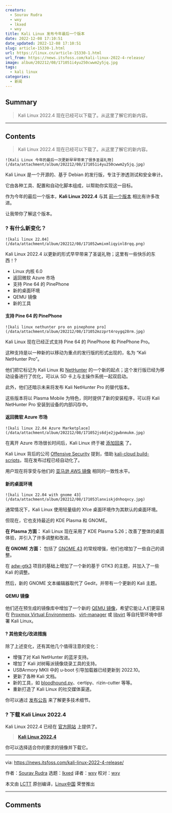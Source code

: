 ```yaml
---
creators:
  - Sourav Rudra
  - wxy
  - lkxed
  - wxy
title: Kali Linux 发布今年最后一个版本
date: 2022-12-08 17:10:51
date_updated: 2022-12-08 17:10:51
slug: article-15330-1.html
url: https://linux.cn/article-15330-1.html
url_from: https://news.itsfoss.com/kali-linux-2022-4-release/
image: album/202212/08/171051i4yu250cwwm2y5jq.jpg
tags:
  - kali linux
categories:
  - 新闻
---
```


## Summary

> Kali Linux 2022.4 现在已经可以下载了。从这里了解它的新内容。

***

<!-- more -->

## Contents

> 
> Kali Linux 2022.4 现在已经可以下载了。从这里了解它的新内容。
> 
> 
> 

`![Kali Linux 今年的最后一次更新早早带来了很多圣诞礼物](/data/attachment/album/202212/08/171051i4yu250cwwm2y5jq.jpg)`

Kali Linux 是一个开源的、基于 Debian 的发行版，专注于渗透测试和安全审计。

它由各种工具、配置和自动化脚本组成，以帮助你实现这一目标。

作为今年的最后一个版本，**Kali Linux 2022.4** 与其 [前一个版本](https://news.itsfoss.com/kali-linux-2022-3-release/) 相比有许多改进。

让我带你了解这个版本。

### ? 有什么新变化？

`![kali linux 22.04](/data/attachment/album/202212/08/171052wmixmliqyinl8rqq.png)`

Kali Linux 2022.4 以更新的形式早早带来了圣诞礼物；这里有一些快乐的东西！?

* Linux 内核 6.0
* 返回微软 Azure 市场
* 支持 Pine 64 的 PinePhone
* 新的桌面环境
* QEMU 镜像
* 新的工具

#### 支持 Pine 64 的 PinePhone

`![kali linux nethunter pro on pinephone pro](/data/attachment/album/202212/08/171052mzzprt4roygq28rm.jpg)`

Kali Linux 现在已经正式支持 Pine 64 的 PinePhone 和 PinePhone Pro。

这种支持是以一种新的以移动为重点的发行版的形式出现的，名为 “Kali NetHunter Pro”。

他们把它标记为 Kali Linux 和 [NetHunter](https://www.kali.org/docs/nethunter/) 的一个新的起点；这个发行版已经为移动设备进行了优化，可以从 SD 卡上与主操作系统一起双启动。

此外，他们还暗示未来将发布 Kali NetHunter Pro 的替代版本。

这些版本将以 Plasma Mobile 为特色，同时提供了新的安装程序，可以将 Kali NetHunter Pro 安装到设备的内部闪存中。

#### 返回微软 Azure 市场

`![kali linux 22.04 Azure Marketplace](/data/attachment/album/202212/08/171052js6dje2jgwbnmukm.jpg)`

在离开 Azure 市场很长时间后，Kali Linux 终于被 [添加回来](https://azuremarketplace.microsoft.com/en/marketplace/apps/kali-linux.kali) 了。

Kali Linux 背后的公司 [Offensive Security](https://www.offensive-security.com) 提到，借助 [kali-cloud build-scripts](https://gitlab.com/kalilinux/build-scripts/kali-cloud)，现在发布过程已经自动化了。

用户现在将享受与他们的 [亚马逊 AWS 镜像](https://aws.amazon.com/marketplace/pp/prodview-fznsw3f7mq7to) 相同的一致性水平。

#### 新的桌面环境

`![kali linux 22.04 with gnome 43](/data/attachment/album/202212/08/171053lanxiskjdnhoqxcy.jpg)`

通常情况下，Kali Linux 使用轻量级的 Xfce 桌面环境作为其默认的桌面环境。

但现在，它也支持最近的 KDE Plasma 和 GNOME。

**在 Plasma 方面：** Kali Linux 现在采用了 KDE Plasma 5.26；改善了整体的桌面体验，并引入了许多调整和改进。

**在 GNOME 方面：** 包括了 [GNOME 43](https://news.itsfoss.com/gnome-43-release/) 的常规增强，他们也增加了一些自己的调整。

在 [adw-gtk3](https://github.com/lassekongo83/adw-gtk3) 项目的基础上增加了一个新的基于 GTK3 的主题，并加入了一些 Kali 的调整。

然后，新的 GNOME 文本编辑器取代了 Gedit，并带有一个更新的 Kali 主题。

#### QEMU 镜像

他们还在预生成的镜像库中增加了一个新的 [QEMU 镜像](https://qemu-project.gitlab.io/qemu/system/images.html)，希望它能让人们更容易在 [Proxmox Virtual Environments](https://www.proxmox.com/en/proxmox-ve)、[virt-manager](https://virt-manager.org) 或 [libvirt](https://libvirt.org) 等自托管环境中部署 Kali Linux。

#### ?️ 其他变化/改进措施

除了上述变化，还有其他几个值得注意的变化：

* 增强了对 Kali NetHunter 的蓝牙支持。
* 增加了 Kali 对树莓派镜像烧录工具的支持。
* USBArmory MKII 中的 u-boot 引导加载器已经更新到 2022.10。
* 更新了各种 Kali 文档。
* 新的工具，如 [bloodhound.py](http://bloodhound.py)、certipy、rizin-cutter 等等。
* 重新打造了 Kali Linux 的社交媒体渠道。

你可以通过 [发布公告](https://www.kali.org/blog/kali-linux-2022-4-release/#desktop-updates) 来了解更多技术细节。

### ? 下载 Kali Linux 2022.4

Kali Linux 2022.4 已经在 [官方网站](https://www.kali.org/get-kali/) 上提供了。

> 
> **[Kali Linux 2022.4](https://www.kali.org/get-kali/)**
> 
> 
> 

你可以选择适合你的要求的镜像并下载它。

---

via: <https://news.itsfoss.com/kali-linux-2022-4-release/>

作者：[Sourav Rudra](https://news.itsfoss.com/author/sourav/) 选题：[lkxed](https://github.com/lkxed) 译者：[wxy](https://github.com/wxy) 校对：[wxy](https://github.com/wxy)

本文由 [LCTT](https://github.com/LCTT/TranslateProject) 原创编译，[Linux中国](https://linux.cn/) 荣誉推出

***

## Comments
